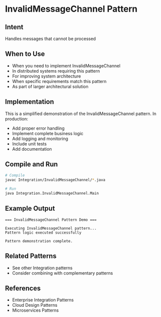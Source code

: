 # InvalidMessageChannel Pattern

## Intent
Handles messages that cannot be processed

## When to Use
- When you need to implement InvalidMessageChannel
- In distributed systems requiring this pattern
- For improving system architecture
- When specific requirements match this pattern
- As part of larger architectural solution

## Implementation
This is a simplified demonstration of the InvalidMessageChannel pattern. In production:
- Add proper error handling
- Implement complete business logic
- Add logging and monitoring
- Include unit tests
- Add documentation

## Compile and Run
```bash
# Compile
javac Integration/InvalidMessageChannel/*.java

# Run
java Integration.InvalidMessageChannel.Main
```

## Example Output
```
=== InvalidMessageChannel Pattern Demo ===

Executing InvalidMessageChannel pattern...
Pattern logic executed successfully

Pattern demonstration complete.
```

## Related Patterns
- See other Integration patterns
- Consider combining with complementary patterns

## References
- Enterprise Integration Patterns
- Cloud Design Patterns
- Microservices Patterns
